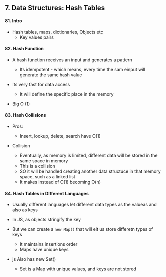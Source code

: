 ## 7. Data Structures: Hash Tables

#### 81. Intro

- Hash tables, maps, dictionaries, Objects etc
  - Key values pairs

#### 82. Hash Function

- A hash function receives an input and generates a pattern

  - Its idempotent - which means, every time the sam einput will generate the same hash value

- Its very fast for data access

  - It will define the specific place in the memory

- Big O (1)

#### 83. Hash Collisions

- Pros:

  - Insert, lookup, delete, search have O(1)

- Collision
  - Eventually, as memory is limited, different data will be stored in the same space in memory
  - This is a collision
  - SO it will be handled creating another data structuce in that memory space, such as a linked list
  - It makes instead of O(1) becoming O(n)

#### 84. Hash Tables in DIfferent Languages

- Usually different languages let different data types as the valueas and also as keys

- In JS, as objects stringify the key

- But we can create a `new Map()` that will elt us store differetn types of keys

  - It maintains insertions order
  - Maps have unique keys

- js Also has new Set()
  - Set is a Map with unique values, and keys are not stored
